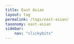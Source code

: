 ```yaml
---
title: East Asian
layout: tag
permalink: /tags/east-asian/
taxonomy: east-asian
sidebar:
    nav: "clickybits"
---
```

